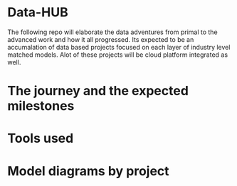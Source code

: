 # Data-HUB

The following repo will elaborate the data adventures from primal to the advanced work and how it all progressed. 
Its expected to be an accumalation of data based projects focused on each layer of industry level matched models. Alot of 
these projects will be cloud platform integrated as well.

# The journey and the expected milestones 


# Tools used 


# Model diagrams by project 





